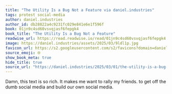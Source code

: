```yaml
---
title: "The Utility Is a Bug Not a Feature via daniel.industries"
tags: protest social-media
author: daniel.industries
author_id: db28822a4c9231fc029e841e6e1f596f
book: 01jn9c4sd60vsvqjasf6fepgk4
book_title: "The Utility Is a Bug Not a Feature"
readwise_url: https://read.readwise.io/read/01jn9c4sd60vsvqjasf6fepgk4
image: https://daniel.industries/assets/2025/03/9ldl1p.jpg
favicon_url: https://s2.googleusercontent.com/s2/favicons?domain=daniel.industries
source_emoji: 🌐
show_book_meta: true
hide_title: true
source_url: "https://daniel.industries/2025/03/01/the-utility-is-a-bug-not-a-feature/"
---
```


Damn, this text is so rich. It makes me want to rally my friends. to get off the dumb social media and build our own social media.